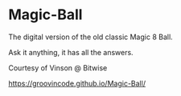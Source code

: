 # Magic-Ball
The digital version of the old classic Magic 8 Ball.

Ask it anything, it has all the answers.

Courtesy of Vinson @ Bitwise

https://groovincode.github.io/Magic-Ball/
